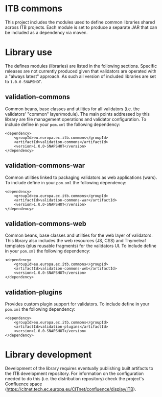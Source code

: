 # ITB commons

This project includes the modules used to define common libraries shared across ITB projects. Each module is set to 
produce a separate JAR that can be included as a dependency via maven.

# Library use

The defines modules (libraries) are listed in the following sections. Specific releases are not currently produced
given that validators are operated with a "always latest" approach. As such all version of included libraries are
set to `1.0.0-SNAPSHOT`.

## validation-commons

Common beans, base classes and utilities for all validators (i.e. the validators' "common" layer/module). The main 
points addressed by this library are file management operations and validator configuration. To include define in 
your `pom.xml` the following dependency:

```
<dependency>
    <groupId>eu.europa.ec.itb.commons</groupId>
    <artifactId>validation-commons</artifactId>
    <version>1.0.0-SNAPSHOT</version>
</dependency>
```

## validation-commons-war

Common utilities linked to packaging validators as web applications (wars). To include define in your `pom.xml` 
the following dependency:

```
<dependency>
    <groupId>eu.europa.ec.itb.commons</groupId>
    <artifactId>validation-commons-war</artifactId>
    <version>1.0.0-SNAPSHOT</version>
</dependency>
```

## validation-commons-web

Common beans, base classes and utilities for the web layer of validators. This library also includes the web resources
(JS, CSS) and Thymeleaf templates (plus reusable fragments) for the validators UI. To include define in your `pom.xml`
the following dependency:

```
<dependency>
    <groupId>eu.europa.ec.itb.commons</groupId>
    <artifactId>validation-commons-web</artifactId>
    <version>1.0.0-SNAPSHOT</version>
</dependency>
```

## validation-plugins

Provides custom plugin support for validators. To include define in your `pom.xml` the following dependency:

```
<dependency>
    <groupId>eu.europa.ec.itb.commons</groupId>
    <artifactId>validation-plugins</artifactId>
    <version>1.0.0-SNAPSHOT</version>
</dependency>
```

# Library development

Development of the library requires eventually publishing built artifacts to the ITB development repository. For 
information on the configuration needed to do this (i.e. the distribution repository) check the project's Confluence 
space (https://citnet.tech.ec.europa.eu/CITnet/confluence/display/ITB).